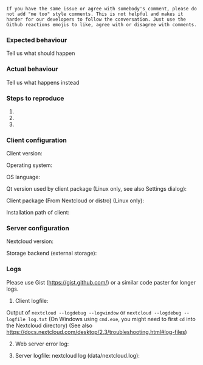 <!--
Dear user, please understand that at the moment, we are very busy with customer issues and some high priority development work. 
A lot of issues are getting reported. We can't always keep up and timely respond to all of them. 
Don't forget that Github is not a support system. If you require support for your business use of Nextcloud, see nextcloud.com/support for support options!
We only respond to issues that are following this template as much as possible - expect us to quickly close issues without logs or other information we need.
Please also note that we have a https://nextcloud.com/contribute/code-of-conduct/ that applies on Github. 
For questions try our forums: https://help.nextcloud.com
-->

```
If you have the same issue or agree with somebody's comment, please do not add "me too" style comments. This is not helpful and makes it harder for our developers to follow the conversation. Just use the Github reactions emojis to like, agree with or disagree with comments.
```

### Expected behaviour
Tell us what should happen

### Actual behaviour
Tell us what happens instead
<!--
Did you try end-to-end encryption before version 3.0? Following the instructions from this post might solve your problem since you might need to clean up the keys as that can break the functioning of >3.0 if you had a malformed key: https://help.nextcloud.com/t/help-test-the-latest-version-of-e2ee/87590
-->

### Steps to reproduce
1.
2.
3.

### Client configuration
Client version:
<!---
Please try to only report a bug if it happens with the latest version
The latest version can be seen by checking https://nextcloud.com/install/#install-clients
In the case of end-to-end encryption bug reports the client must be at least 3.0 and the server at least 19 with the end to end encryption app version at least 1.5.2.
--->

Operating system:

OS language:

Qt version used by client package (Linux only, see also Settings dialog):

Client package (From Nextcloud or distro) (Linux only):

Installation path of client:


### Server configuration
<!---
Optional section. It depends on the issue.
--->
Nextcloud version:

Storage backend (external storage):

### Logs

Please use Gist (https://gist.github.com/) or a similar code paster for longer
logs.

1. Client logfile: 
<!-- desktop client logs are a hard requirement for bug reports because we don't know how to do magic here :) -->
Output of `nextcloud --logdebug --logwindow` or `nextcloud --logdebug --logfile log.txt`
(On Windows using `cmd.exe`, you might need to first `cd` into the Nextcloud directory)
(See also https://docs.nextcloud.com/desktop/2.3/troubleshooting.html#log-files)

2. Web server error log:

3. Server logfile: nextcloud log (data/nextcloud.log):

